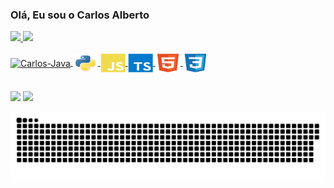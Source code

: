 ### Olá, Eu sou o Carlos Alberto
<div>
  <a href="https://github.com/rodrigues-a91">
  <img height="180em" src="https://github-readme-stats.vercel.app/api?username=rodrigues-a91&show_icons=true&theme=dracula&include_all_commits=true&count_private=true"/>
  <img height="180em" src="https://github-readme-stats.vercel.app/api/top-langs/?username=rodrigues-a91&layout=compact&langs_count=7&theme=dracula"/>
</div>
<div style="display: inline_block"><br>
  <img align="center" alt="Carlos-Java" height="30" width="40" src="https://raw.githubusercontent.com/jmnote/z-icons/master/svg/java.svg">
  <img align="center" alt="Carlos-Python" height="30" width="40" src="https://raw.githubusercontent.com/devicons/devicon/master/icons/python/python-original.svg">
  <img align="center" alt="Carlos-Js" height="30" width="40" src="https://raw.githubusercontent.com/devicons/devicon/master/icons/javascript/javascript-plain.svg">
  <img align="center" alt="Carlos-Ts" height="30" width="40" src="https://raw.githubusercontent.com/devicons/devicon/master/icons/typescript/typescript-plain.svg">
  <img align="center" alt="Carlos-HTML" height="30" width="40" src="https://raw.githubusercontent.com/devicons/devicon/master/icons/html5/html5-original.svg">
  <img align="center" alt="Carlos-CSS" height="30" width="40" src="https://raw.githubusercontent.com/devicons/devicon/master/icons/css3/css3-original.svg">
</div>
  
  ##
 
<div> 
  <a href = "mailto:carlos.rodrigues91a@gmail.com"><img src="https://img.shields.io/badge/-Gmail-%23333?style=for-the-badge&logo=gmail&logoColor=white" target="_blank"></a>
  <a href="https://www.linkedin.com/in/carlos-alberto-rodrigues-dos-santos/" target="_blank"><img src="https://img.shields.io/badge/-LinkedIn-%230077B5?style=for-the-badge&logo=linkedin&logoColor=white" target="_blank"></a> 
 
  ![Snake animation](https://github.com/rodrigues-a91/rodrigues-a91/blob/output/github-contribution-grid-snake.svg)
 
</div>
